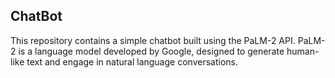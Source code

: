 ## ChatBot
This repository contains a simple chatbot built using the PaLM-2 API. PaLM-2 is a language model developed by Google, designed to generate human-like text and engage in natural language conversations.
